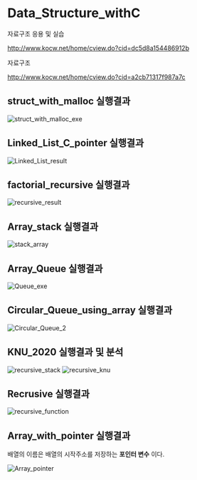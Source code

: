 # Data_Structure_withC
자료구조 응용 및 실습

http://www.kocw.net/home/cview.do?cid=dc5d8a154486912b

자료구조

http://www.kocw.net/home/cview.do?cid=a2cb71317f987a7c

## struct_with_malloc 실행결과
![struct_with_malloc_exe](https://user-images.githubusercontent.com/50546745/147537553-0c6471e1-e367-464d-8dcb-789675f930a8.png)

## Linked_List_C_pointer 실행결과
![Linked_List_result](https://user-images.githubusercontent.com/50546745/147563589-afc00b12-c90e-43bc-a414-7eccf4b5d0f8.png)

## factorial_recursive 실행결과
![recursive_result](https://user-images.githubusercontent.com/50546745/147659611-bcbc0259-f7b8-4c65-b399-93ecae4a4aff.png)

## Array_stack 실행결과 
![stack_array](https://user-images.githubusercontent.com/50546745/147668227-72d0b5de-ae08-4c4f-93b8-1878f3ea737d.png)

## Array_Queue 실행결과
![Queue_exe](https://user-images.githubusercontent.com/50546745/147725098-dac20622-207a-4714-b396-0ea4ce5c4dad.png)

## Circular_Queue_using_array 실행결과
![Circular_Queue_2](https://user-images.githubusercontent.com/50546745/147741915-9790b43b-7d44-4a17-8f76-1717f5bdd4dd.png)

## KNU_2020 실행결과 및 분석 
![recursive_stack](https://user-images.githubusercontent.com/50546745/148911377-ef9f0d66-c3ba-4222-8220-5a27a6069ba4.png)
![recursive_knu](https://user-images.githubusercontent.com/50546745/148911399-9e88117c-0b56-4342-a141-81c1ee744fd1.png)

## Recrusive 실행결과
![recursive_function](https://user-images.githubusercontent.com/50546745/148931437-44eafc72-b661-4a55-96c1-ca43558a425f.png)

## Array_with_pointer 실행결과
배열의 이름은 배열의 시작주소를 저장하는 __포인터 변수__ 이다.

![Array_pointer](https://user-images.githubusercontent.com/50546745/149475557-2c89f5cb-e066-448e-a0db-ed91b4df3947.png)
